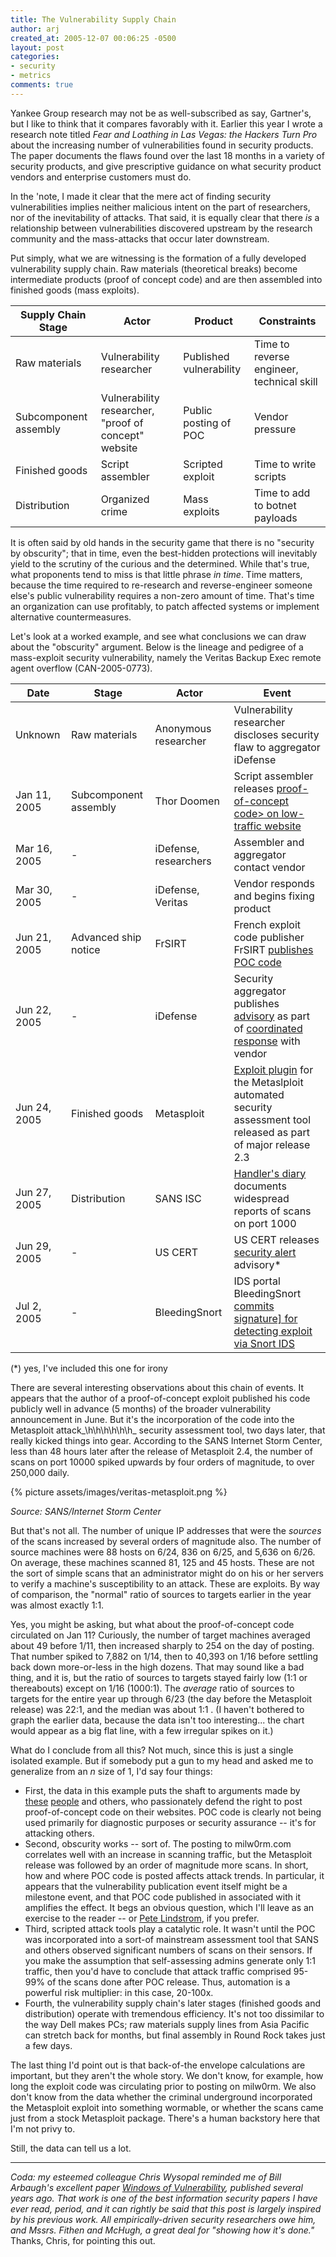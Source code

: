 ```yaml
---
title: The Vulnerability Supply Chain
author: arj
created_at: 2005-12-07 00:06:25 -0500
layout: post
categories: 
- security
- metrics
comments: true
---
```


Yankee Group research may not be as well-subscribed as say, Gartner's, but I like to think that it compares favorably with it. Earlier this year I wrote a research note titled _Fear and Loathing in Las Vegas: the Hackers Turn Pro_ about the increasing number of vulnerabilities found in security products. The paper documents the flaws found over the last 18 months in a variety of security products, and give prescriptive guidance on what security product vendors and enterprise customers must do.

In the 'note, I made it clear that the mere act of finding security vulnerabilities implies neither malicious intent on the part of researchers, nor of the inevitability of attacks. That said, it is equally clear that there _is_ a relationship between vulnerabilities discovered upstream by the research community and the mass-attacks that occur later downstream.

<!--more-->

Put simply, what we are witnessing is the formation of a fully developed vulnerability supply chain. Raw materials (theoretical breaks) become intermediate products (proof of concept code) and are then assembled into finished goods (mass exploits). 

<table class="table table-striped"><thead><tr><th>Supply Chain Stage</th><th>Actor</th><th>Product</th><th>Constraints</th></tr></thead>
<tr><td>Raw materials</td><td>Vulnerability researcher</td><td>Published vulnerability</td><td>Time to reverse engineer, technical skill</td></tr>
<tr><td>Subcomponent assembly</td><td>Vulnerability researcher, "proof of concept" website</td><td>Public posting of POC</td><td>Vendor pressure</td></tr>
<tr><td>Finished goods</td><td>Script assembler</td><td>Scripted exploit</td><td>Time to write scripts</td></tr>
<tr><td>Distribution</td><td>Organized crime</td><td>Mass exploits</td><td>Time to add to botnet payloads</td></tr>
</table>

It is often said by old hands in the security game that there is no "security by obscurity"; that in time, even the best-hidden protections will inevitably yield to the scrutiny of the curious and the determined. While that's true, what proponents tend to miss is that little phrase _in time_. Time matters, because the time required to re-research and reverse-engineer someone else's public vulnerability requires a non-zero amount of time. That's time an organization can use profitably, to patch affected systems or implement alternative countermeasures.

Let's look at a worked example, and see what conclusions we can draw about the "obscurity" argument. Below is the lineage and pedigree of a mass-exploit security vulnerability, namely the Veritas Backup Exec remote agent overflow (CAN-2005-0773).

<table class="table table-striped"><thead><tr><th>Date</th><th>Stage</th><th>Actor</th><th>Event</th></tr></thead>
<tr><td>Unknown</td><td>Raw materials</td><td>Anonymous researcher</td><td>Vulnerability researcher discloses security flaw to aggregator iDefense</td></tr>
<tr><td>Jan 11, 2005</td><td>Subcomponent assembly</td><td>Thor Doomen</td><td>Script assembler releases <a href="http://milw0rm.com/id.php?id=750">proof-of-concept code> on low-traffic website</td></tr>
<tr><td>Mar 16, 2005</td><td>-</td><td>iDefense, researchers</td><td>Assembler and aggregator contact vendor</td></tr>
<tr><td>Mar 30, 2005</td><td>-</td><td>iDefense, Veritas</td><td>Vendor responds and begins fixing product</td></tr>
<tr><td>Jun 21, 2005</td><td>Advanced ship notice</td><td>FrSIRT</td><td>French exploit code publisher FrSIRT <a href="http://www.frsirt.com/exploits/20050625.backupexec_agent.pm.php">publishes POC code</a></td></tr>
<tr><td>Jun 22, 2005</td><td>-</td><td>iDefense</td><td>Security aggregator publishes <a href="http://www.idefense.com/application/poi/display?id=272&type=vulnerabilities&flashstatus=true">advisory</a> as part of <a href="http://seer.support.veritas.com/docs/276604.htm">coordinated response</a> with vendor</td></tr>
<tr><td>Jun 24, 2005</td><td>Finished goods</td><td>Metasploit</td><td><a href="http://www.metasploit.org/projects/Framework/modules/exploits/backupexec_agent.pm">Exploit plugin</a> for the Metaslploit automated security assessment tool released as part of major release 2.3</td></tr>
<tr><td>Jun 27, 2005</td><td>Distribution</td><td>SANS ISC</td><td><a href="http://isc.sans.org/diary.php?date=2005-06-27">Handler's diary</a> documents widespread reports of scans on port 1000</td></tr>
<tr><td>Jun 29, 2005</td><td>-</td><td>US CERT</td><td>US CERT releases  <a href="http://www.us-cert.gov/cas/techalerts/TA05-180A.html">security alert</a> advisory*</td></tr>
<tr><td>Jul 2, 2005</td><td>-</td><td>BleedingSnort</td><td>IDS portal BleedingSnort <a href="http://www.networksecurityarchive.org/html/Snort-Signatures/2005-07/msg00014.html">commits signature] for detecting exploit via Snort IDS</td></tr>
</table>
(*) yes, I've included this one for irony

There are several interesting observations about this chain of events. It appears that the author of a proof-of-concept exploit published his code publicly well in advance (5 months) of the broader vulnerability announcement in June. But it's the incorporation of the code into the Metasploit attack_\\h\\h\\h\\h\\h\\h_ security assessment tool, two days later, that really kicked things into gear. According to the SANS Internet Storm Center, less than 48 hours later after the release of Metasploit 2.4, the number of scans on port 10000 spiked upwards by four orders of magnitude, to over 250,000 daily. 

{% picture assets/images/veritas-metasploit.png %} 
 
_Source: SANS/Internet Storm Center_

But that's not all. The number of unique IP addresses that were the _sources_ of the scans increased by several orders of magnitude also. The number of source machines were 88 hosts on 6/24, 836 on 6/25, and 5,636 on 6/26. On average, these machines scanned 81, 125 and 45 hosts. These are not the sort of simple scans that an administrator might do on his or her servers to verify a machine's susceptibility to an attack. These are exploits. By way of comparison, the "normal" ratio of sources to targets earlier in the year was almost exactly 1:1.

Yes, you might be asking, but what about the proof-of-concept code circulated on Jan 11? Curiously, the number of target machines averaged about 49 before 1/11, then increased sharply to 254 on the day of posting. That number spiked to 7,882 on 1/14, then to  40,393 on 1/16 before settling back down more-or-less in the high dozens. That may sound like a bad thing, and it is, but the ratio of sources to targets stayed fairly low (1:1 or thereabouts) except on 1/16 (1000:1). The _average_ ratio of sources to targets for the entire year up through 6/23 (the day before the Metasploit release) was 22:1, and the median was about 1:1 . (I haven't bothered to graph the earlier data, because the data isn't too interesting... the chart would appear as a big flat line, with a few irregular spikes on it.)

What do I conclude from all this? Not much, since this is just a single isolated example. But if somebody put a gun to my head and asked me to generalize from an _n_ size of 1, I'd say four things:

* First, the data in this example puts the shaft to arguments made by [these](http://www.securiteam.com/) [people](http://www.coresecurity.com/home/home.php) and others, who passionately defend the right to post proof-of-concept code on their websites. POC code is clearly not being used primarily for diagnostic purposes or security assurance -- it's for attacking others.
* Second, obscurity works -- sort of. The posting to milw0rm.com correlates well with an increase in scanning traffic, but the Metasploit release was followed by an order of magnitude more scans. In short, how and where POC code is posted affects attack trends. In particular, it appears that the vulnerability publication event itself might be a milestone event, and that POC code published in associated with it amplifies the effect. It begs an obvious question, which I'll leave as an exercise to the reader -- or [Pete Lindstrom](http://spiresecurity.typepad.com/spire_security_viewpoint/), if you prefer.
* Third, scripted attack tools play a catalytic role. It wasn't until the POC was incorporated into a sort-of mainstream assessment tool that SANS and others observed significant numbers of scans on their sensors. If you make the assumption that self-assessing admins generate only 1:1 traffic, then you'd have to conclude that attack traffic comprised 95-99% of the scans done after POC release. Thus, automation is a powerful risk multiplier: in this case, 20-100x.  
* Fourth, the vulnerability supply chain's later stages (finished goods and distribution) operate with tremendous efficiency. It's not too dissimilar to the way Dell makes PCs; raw materials supply lines from Asia Pacific can stretch back for months, but final assembly in Round Rock takes just a few days. 

The last thing I'd point out is that back-of-the envelope calculations are important, but they aren't the whole story. We don't know, for example, how long the exploit code was circulating prior to posting on milw0rm. We also don't know from the data whether the criminal underground incorporated the Metasploit exploit into something wormable, or whether the scans came just from a stock Metasploit package. There's a human backstory here that I'm not privy to. 

Still, the data can tell us a lot.

----
_Coda: my esteemed colleague Chris Wysopal reminded me of Bill Arbaugh's excellent paper [Windows of Vulnerability](http://www.cs.umd.edu/~waa/pubs/Windows_of_Vulnerability.pdf), published several years ago. That work is one of the best information security papers I have ever read, period, and it can rightly be said that this post is largely inspired by his previous work. All empirically-driven security researchers owe him, and Mssrs. Fithen and McHugh, a great deal for "showing how it's done."_ Thanks, Chris, for pointing this out.
